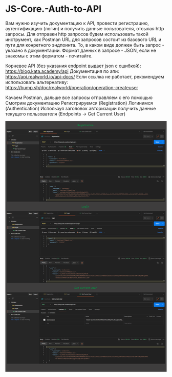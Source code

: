 # JS-Core.-Auth-to-API
Вам нужно изучить документацию к API, провести регистрацию, аутентификацию (логин) и получить данные пользователя, отсылая http запросы. Для отправки http запросов будем использовать такой инструмент, как Postman URL для запросов состоит из базового URL и пути для конретного эндпоинта.
То, в каком виде должен быть запрос - указано в документации.
Формат данных в запросе - JSON, если не знакомы с этим форматом - почитайте.

Корневое API (без указания endpoint выдает json с ошибкой): https://blog.kata.academy/api
Документация по апи: https://api.realworld.io/api-docs/
Если ссылка не работает, рекомендуем использовать альтернативу: https://bump.sh/doc/realworld/operation/operation-createuser 

   Качаем Postman, дальше все запросы отправляем с его помощью
   Смотрим документацию
   Регистрируемся (Registration)
   Логинимся (Authentication)
   Используя заголовок авторизации получить данные текущего пользователя (Endpoints -> Get Current User)

![JS Core. Auth to API](https://github.com/FronzZ/JS-Core.-Auth-to-API/blob/main/JS%20Core.%20Auth%20to%20API.png) 

